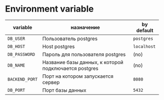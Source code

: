 # Environment variable

| variable | назначение | by default |
|---|---|---|
| `DB_USER` | Пользователь postgres | `postgres`| 
| `DB_HOST` | Host postgres | `localhost` |
| `DB_PASSWORD` | Пароль для пользователя postgres | (no) |
| `DB_NAME` | Название базы данных, к которой подключается postgres | (no) |
| `BACKEND_PORT` | Порт на котором запускается сервер | `8080` |
| `DB_PORT` | Порт базы данных | `5432` |